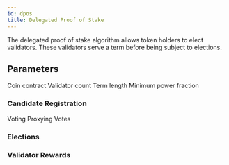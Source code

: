 ```yaml
---
id: dpos
title: Delegated Proof of Stake
---
```


The delegated proof of stake algorithm allows token holders to elect validators.  These validators serve a term before being subject to elections.

## Parameters

Coin contract
Validator count
Term length
Minimum power fraction

### Candidate Registration

Voting
Proxying Votes

### Elections

### Validator Rewards
